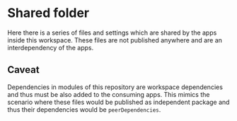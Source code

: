 # Shared folder

Here there is a series of files and settings which are shared by the apps inside this workspace.
These files are not published anywhere and are an interdependency of the apps.

## Caveat

Dependencies in modules of this repository are workspace dependencies and thus must be also added to the consuming apps.
This mimics the scenario where these files would be published as independent package and thus their dependencies would be `peerDependencies`.
